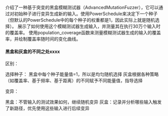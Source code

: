 介绍了一种基于突变的黑盒模糊测试器（AdvancedMutationFuzzer），它可以通过对初始种子进行变异生成新的输入。使用PowerSchedule来决定下一个种子（但默认的PowerSchedule中的每个种子的权重都是1，因此实际上就是随机选择）。 展示了如何使用这个模糊测试器生成输入，并测量其在执行30万个输入时的覆盖率。 使用population_coverage函数来测量模糊测试器生成的输入的覆盖率，并绘制覆盖率随时间的变化曲线。


#### 黑盒和灰盒的不同之处xxxx

区别：

选择种子：
黑盒中每个种子能量值=1，所以是均匀随机选择
灰盒根据各种策略（如覆盖率、基于频率、基于距离）的不同赋予不同能量值，指导选择

变异：

黑盒：不管输入的测试效果如何，继续随机变异
灰盒：记录并分析哪些输入触发了新路径，优先使用这些输入进行后续变异